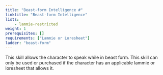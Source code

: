 ```yaml
---
title: "Beast-form Intelligence #"
linktitle: "Beast-form Intelligence"
lists:
    - lammie-restricted
weight: 1
prerequisites: []
requirements: ["Lammie or Loresheet"]
ladder: "beast-form"
---
```

This skill allows the character to speak while in beast form. This skill can only be used or purchased if the character has an applicable lammie or loresheet that allows it.